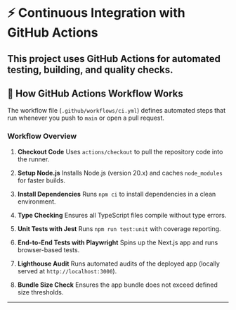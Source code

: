 

# ⚡ Continuous Integration with GitHub Actions

This project uses **GitHub Actions** for automated testing, building, and quality checks.
---

## 🔄 How GitHub Actions Workflow Works

The workflow file (`.github/workflows/ci.yml`) defines automated steps that run whenever you push to `main` or open a pull request.

### Workflow Overview

1. **Checkout Code**
   Uses `actions/checkout` to pull the repository code into the runner.

2. **Setup Node.js**
   Installs Node.js (version 20.x) and caches `node_modules` for faster builds.

3. **Install Dependencies**
   Runs `npm ci` to install dependencies in a clean environment.

4. **Type Checking**
   Ensures all TypeScript files compile without type errors.

5. **Unit Tests with Jest**
   Runs `npm run test:unit` with coverage reporting.

6. **End-to-End Tests with Playwright**
   Spins up the Next.js app and runs browser-based tests.

7. **Lighthouse Audit**
   Runs automated audits of the deployed app (locally served at `http://localhost:3000`).

8. **Bundle Size Check**
   Ensures the app bundle does not exceed defined size thresholds.

---